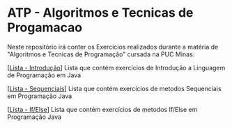 # ATP - Algoritmos e Tecnicas de Progamacao

Neste repositório irá conter os Exercícios realizados durante a matéria de "Algoritmos e Tecnicas de Programação" cursada na PUC Minas.

[[Lista - Introdução](https://github.com/Veidoido/ATP-Algoritmos-e-Tecnicas-de-Progamacao/tree/main/ListaIntrodução)] Lista que contém exercícios de Introdução a Linguagem de Programação em Java

[[Lista - Sequenciais](https://github.com/Veidoido/ATP-Algoritmos-e-Tecnicas-de-Progamacao/tree/main/ListaSequenciais)] Lista que contém exercícios de metodos Sequenciais em Programação Java

[[Lista - If/Else](https://github.com/Veidoido/ATP-Algoritmos-e-Tecnicas-de-Progamacao/tree/main/ListaIfElse)] Lista que contém exercícios de metodos If/Else em Programação Java
